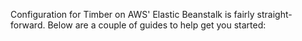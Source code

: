Configuration for Timber on AWS' Elastic Beanstalk is fairly straight-forward. Below are a couple of guides to help get you started:
